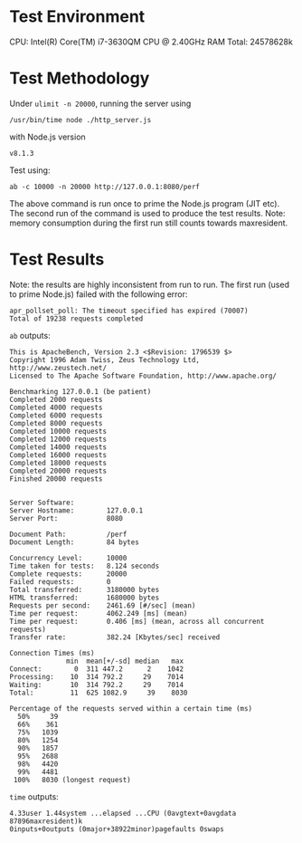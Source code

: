 # Test Environment

CPU: Intel(R) Core(TM) i7-3630QM CPU @ 2.40GHz
RAM Total: 24578628k

# Test Methodology

Under `ulimit -n 20000`, running the server using

```
/usr/bin/time node ./http_server.js
```

with Node.js version

```
v8.1.3
```

Test using:

```
ab -c 10000 -n 20000 http://127.0.0.1:8080/perf
```

The above command is run once to prime the Node.js program (JIT etc). The second
run of the command is used to produce the test results. Note: memory
consumption during the first run still counts towards maxresident.

# Test Results

Note: the results are highly inconsistent from run to run. The first run (used
to prime Node.js) failed with the following error:

```
apr_pollset_poll: The timeout specified has expired (70007)
Total of 19238 requests completed
```

`ab` outputs:

```
This is ApacheBench, Version 2.3 <$Revision: 1796539 $>
Copyright 1996 Adam Twiss, Zeus Technology Ltd, http://www.zeustech.net/
Licensed to The Apache Software Foundation, http://www.apache.org/

Benchmarking 127.0.0.1 (be patient)
Completed 2000 requests
Completed 4000 requests
Completed 6000 requests
Completed 8000 requests
Completed 10000 requests
Completed 12000 requests
Completed 14000 requests
Completed 16000 requests
Completed 18000 requests
Completed 20000 requests
Finished 20000 requests


Server Software:        
Server Hostname:        127.0.0.1
Server Port:            8080

Document Path:          /perf
Document Length:        84 bytes

Concurrency Level:      10000
Time taken for tests:   8.124 seconds
Complete requests:      20000
Failed requests:        0
Total transferred:      3180000 bytes
HTML transferred:       1680000 bytes
Requests per second:    2461.69 [#/sec] (mean)
Time per request:       4062.249 [ms] (mean)
Time per request:       0.406 [ms] (mean, across all concurrent requests)
Transfer rate:          382.24 [Kbytes/sec] received

Connection Times (ms)
              min  mean[+/-sd] median   max
Connect:        0  311 447.2      2    1042
Processing:    10  314 792.2     29    7014
Waiting:       10  314 792.2     29    7014
Total:         11  625 1082.9     39    8030

Percentage of the requests served within a certain time (ms)
  50%     39
  66%    361
  75%   1039
  80%   1254
  90%   1857
  95%   2688
  98%   4420
  99%   4481
 100%   8030 (longest request)
```

`time` outputs:

```
4.33user 1.44system ...elapsed ...CPU (0avgtext+0avgdata 87896maxresident)k
0inputs+0outputs (0major+38922minor)pagefaults 0swaps
```

